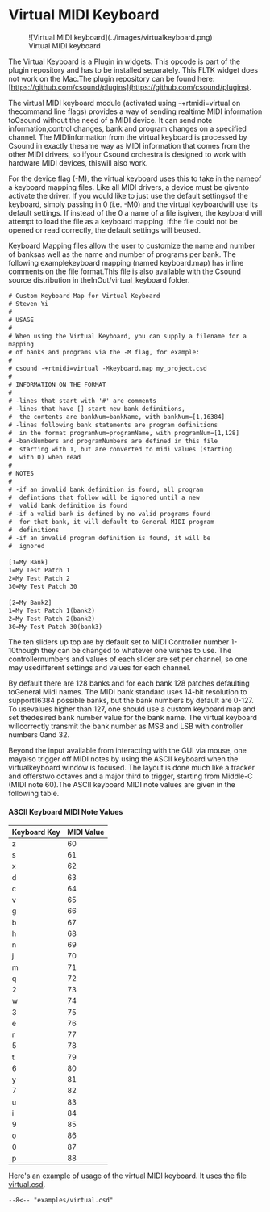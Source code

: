 # **Virtual MIDI Keyboard**

<figure markdown="span">
![Virtual MIDI keyboard](../images/virtualkeyboard.png)
<figcaption>Virtual MIDI keyboard</figcaption>
</figure>

  
The Virtual Keyboard is a Plugin in widgets. This opcode is part of the plugin repository and has to be installed separately. This FLTK widget does not work on the Mac.The plugin repository can be found here:  [https://github.com/csound/plugins](https://github.com/csound/plugins).

The virtual MIDI keyboard module (activated using -+rtmidi=virtual on thecommand line flags) provides a way of sending realtime MIDI information toCsound without the need of a MIDI device. It can send note information,control changes, bank and program changes on a specified channel. The MIDIinformation from the virtual keyboard is processed by Csound in exactly thesame way as MIDI information that comes from the other MIDI drivers, so ifyour Csound orchestra is designed to work with hardware MIDI devices, thiswill also work.

For the device flag (-M), the virtual keyboard uses this to take in the nameof a keyboard mapping files. Like all MIDI drivers, a device must be givento activate the driver. If you would like to just use the default settingsof the keyboard, simply passing in 0 (i.e. -M0) and the virtual keyboardwill use its default settings. If instead of the 0 a name of a file isgiven, the keyboard will attempt to load the file as a keyboard mapping. Ifthe file could not be opened or read correctly, the default settings will beused.

Keyboard Mapping files allow the user to customize the name and number of banksas well as the name and number of programs per bank.  The following examplekeyboard mapping (named keyboard.map) has inline comments on the file format.This file is also available with the Csound source distribution in theInOut/virtual_keyboard folder.

```
# Custom Keyboard Map for Virtual Keyboard
# Steven Yi
#
# USAGE
#
# When using the Virtual Keyboard, you can supply a filename for a mapping
# of banks and programs via the -M flag, for example:
#
# csound -+rtmidi=virtual -Mkeyboard.map my_project.csd
#
# INFORMATION ON THE FORMAT
#
# -lines that start with '#' are comments
# -lines that have [] start new bank definitions,
#  the contents are bankNum=bankName, with bankNum=[1,16384]
# -lines following bank statements are program definitions
#  in the format programNum=programName, with programNum=[1,128]
# -bankNumbers and programNumbers are defined in this file
#  starting with 1, but are converted to midi values (starting
#  with 0) when read
#
# NOTES
#
# -if an invalid bank definition is found, all program
#  defintions that follow will be ignored until a new
#  valid bank definition is found
# -if a valid bank is defined by no valid programs found
#  for that bank, it will default to General MIDI program
#  definitions
# -if an invalid program definition is found, it will be
#  ignored

[1=My Bank]
1=My Test Patch 1
2=My Test Patch 2
30=My Test Patch 30

[2=My Bank2]
1=My Test Patch 1(bank2)
2=My Test Patch 2(bank2)
30=My Test Patch 30(bank3)
```
The ten sliders up top are by default set to MIDI Controller number 1-10though they can be changed to whatever one wishes to use. The controllernumbers and values of each slider are set per channel, so one may usedifferent settings and values for each channel.

By default there are 128 banks and for each bank 128 patches defaulting toGeneral Midi names. The MIDI bank standard uses 14-bit resolution to support16384 possible banks, but the bank numbers by default are 0-127. To usevalues higher than 127, one should use a custom keyboard map and set thedesired bank number value for the bank name. The virtual keyboard willcorrectly transmit the bank number as MSB and LSB with controller numbers 0and 32.

Beyond the input available from interacting with the GUI via mouse, one mayalso trigger off MIDI notes by using the ASCII keyboard when the virtualkeyboard window is focused. The layout is done much like a tracker and offerstwo octaves and a major third to trigger, starting from Middle-C (MIDI note 60).The ASCII keyboard MIDI note values are given in the following table.

#### ASCII Keyboard MIDI Note Values

| Keyboard Key | MIDI Value |
|---|-----|
| z |  60 |
| s |  61 |
| x |  62 |
| d |  63 |
| c |  64 |
| v |  65 |
| g |  66 |
| b |  67 |
| h |  68 |
| n |  69 |
| j |  70 |
| m |  71 |
| q |  72 |
| 2 |  73 |
| w |  74 |
| 3 |  75 |
| e |  76 |
| r |  77 |
| 5 |  78 |
| t |  79 |
| 6 |  80 |
| y |  81 |
| 7 |  82 |
| u |  83 |
| i |  84 |
| 9 |  85 |
| o |  86 |
| 0 |  87 |
| p |  88 |

Here's an example of usage of the virtual MIDI keyboard. It uses the file [virtual.csd](../examples/virtual.csd).

``` csound-orc title="Example of the chuap opcode." linenums="1"
--8<-- "examples/virtual.csd"
```
